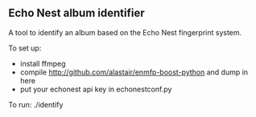 Echo Nest album identifier
--------------------------

A tool to identify an album based on the Echo Nest fingerprint system.

To set up:

 * install ffmpeg
 * compile http://github.com/alastair/enmfp-boost-python and dump in here
 * put your echonest api key in echonestconf.py

To run:
    ./identify <directory>

